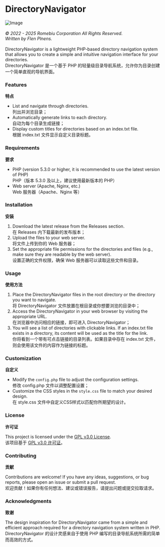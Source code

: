 # DirectoryNavigator
![Image](https://img.shields.io/github/v/release/Romebiu-WebDev/DirectoryNavigator?label=Version&style=flat-square&color=#18D518)
<br>
<br>
*© 2022 - 2025 Romebiu Corporation All Rights Reserved.*
<br>
*Written by Flen Plnens.*
<br>
<br>
DirectoryNavigator is a lightweight PHP-based directory navigation system that allows you to create a simple and intuitive navigation interface for your directories.<br>DirectoryNavigator 是一个基于 PHP 的轻量级目录导航系统，允许你为目录创建一个简单直观的导航界面。

### Features
**特点**

- List and navigate through directories. <br>列出并浏览目录； 
- Automatically generate links to each directory. <br>自动为每个目录生成链接；  
- Display custom titles for directories based on an index.txt file. <br>根据 index.txt 文件显示自定义目录标题。

### Requirements
**要求**

- PHP (version 5.3.0 or higher, it is recommended to use the latest version of PHP) <br>PHP（版本 5.3.0 及以上，建议使用最新版本的 PHP）
- Web server (Apache, Nginx, etc.) <br>Web 服务器（Apache、Nginx 等）

### Installation
**安装**

1. Download the latest release from the Releases section. <br>在 Releases 内下载最新的发布版本；
2. Upload the files to your web server. <br>将文件上传到你的 Web 服务器； 
3. Set the appropriate file permissions for the directories and files (e.g., make sure they are readable by the web server). <br>设置正确的文件权限，确保 Web 服务器可以读取这些文件和目录。

### Usage
**使用方法**

1. Place the DirectoryNavigator files in the root directory or the directory you want to navigate. <br>将 DirectoryNavigator 文件放置在根目录或你想要浏览的目录中；
2. Access the DirectoryNavigator in your web browser by visiting the appropriate URL. <br>在浏览器中访问相应的链接，即可进入 DirectoryNavigator；
3. You will see a list of directories with clickable links. If an index.txt file exists in a directory, its content will be used as the title for the link. <br>你将看到一个带有可点击链接的目录列表。如果目录中存在 index.txt 文件，则会使用该文件的内容作为链接的标题。

### Customization
**自定义**

- Modify the `config.php` file to adjust the configuration settings. <br>修改 config.php 文件以调整配置设置；  
- Customize the CSS styles in the `style.css` file to match your desired design. <br>在 style.css 文件中自定义CSS样式以匹配你所期望的设计。

### License
**许可证**

This project is licensed under the [GPL v3.0 License](https://www.gnu.org/licenses/gpl-3.0.txt). <br>该项目基于 [GPL v3.0 许可证](https://www.gnu.org/licenses/gpl-3.0.txt)。

### Contributing
**贡献**

Contributions are welcome! If you have any ideas, suggestions, or bug reports, please open an issue or submit a pull request. <br>欢迎贡献！如果你有任何想法、建议或错误报告，请提出问题或提交拉取请求。

### Acknowledgments
**致谢**

The design inspiration for DirectoryNavigator came from a simple and efficient approach required for a directory navigation system written in PHP. <br>DirectoryNavigator 的设计灵感来自于使用 PHP 编写的目录导航系统所需的简单而高效的方式。
